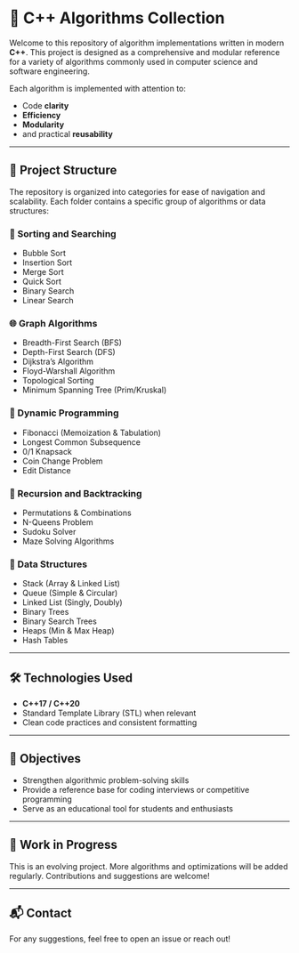 # 📌 C++ Algorithms Collection

Welcome to this repository of algorithm implementations written in modern **C++**. This project is designed as a comprehensive and modular reference for a variety of algorithms commonly used in computer science and software engineering.

Each algorithm is implemented with attention to:
- Code **clarity**
- **Efficiency**
- **Modularity**
- and practical **reusability**

---

## 📁 Project Structure

The repository is organized into categories for ease of navigation and scalability. Each folder contains a specific group of algorithms or data structures:

### 🔢 Sorting and Searching
- Bubble Sort
- Insertion Sort
- Merge Sort
- Quick Sort
- Binary Search
- Linear Search

### 🌐 Graph Algorithms
- Breadth-First Search (BFS)
- Depth-First Search (DFS)
- Dijkstra’s Algorithm
- Floyd-Warshall Algorithm
- Topological Sorting
- Minimum Spanning Tree (Prim/Kruskal)

### 🧮 Dynamic Programming
- Fibonacci (Memoization & Tabulation)
- Longest Common Subsequence
- 0/1 Knapsack
- Coin Change Problem
- Edit Distance

### 🧠 Recursion and Backtracking
- Permutations & Combinations
- N-Queens Problem
- Sudoku Solver
- Maze Solving Algorithms

### 🌲 Data Structures
- Stack (Array & Linked List)
- Queue (Simple & Circular)
- Linked List (Singly, Doubly)
- Binary Trees
- Binary Search Trees
- Heaps (Min & Max Heap)
- Hash Tables

---

## 🛠️ Technologies Used
- **C++17 / C++20**
- Standard Template Library (STL) when relevant
- Clean code practices and consistent formatting

---

## 🎯 Objectives
- Strengthen algorithmic problem-solving skills
- Provide a reference base for coding interviews or competitive programming
- Serve as an educational tool for students and enthusiasts

---

## 🚧 Work in Progress
This is an evolving project. More algorithms and optimizations will be added regularly. Contributions and suggestions are welcome!

---

## 📬 Contact
For any suggestions, feel free to open an issue or reach out!
